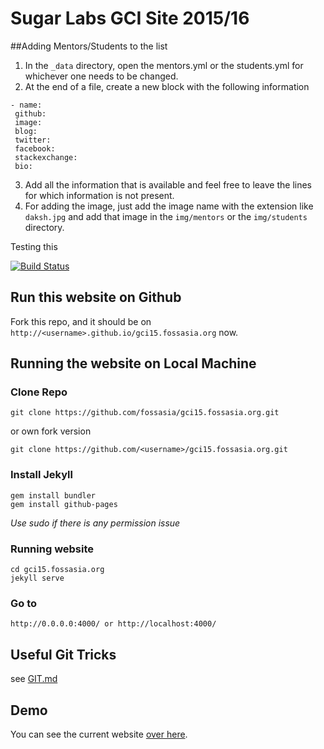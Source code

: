 # Sugar Labs GCI Site 2015/16

##Adding Mentors/Students to the list

1. In the `_data` directory, open the mentors.yml or the students.yml for whichever one needs to be changed.
2. At the end of a file, create a new block with the following information
 ```
 - name: 
  github: 
  image: 
  blog:
  twitter:
  facebook:
  stackexchange: 
  bio:
  ```
3. Add all the information that is available and feel free to leave the lines for which information is not present.
4. For adding the image, just add the image name with the extension like `daksh.jpg` and add that image in the `img/mentors` or the `img/students` directory.


Testing this

[![Build Status](https://travis-ci.org/fossasia/gci15.fossasia.org.svg)](https://travis-ci.org/fossasia/gci15.fossasia.org)


## Run this website on Github
Fork this repo, and it should be on `http://<username>.github.io/gci15.fossasia.org` now.

## Running the website on Local Machine
### Clone Repo

    git clone https://github.com/fossasia/gci15.fossasia.org.git

or own fork version

    git clone https://github.com/<username>/gci15.fossasia.org.git

### Install Jekyll

    gem install bundler
    gem install github-pages

*Use sudo if there is any permission issue*

### Running website

    cd gci15.fossasia.org
    jekyll serve
    
### Go to

    http://0.0.0.0:4000/ or http://localhost:4000/

## Useful Git Tricks
  see [GIT.md](https://github.com/fossasia/gci15.fossasia.org/blob/gh-pages/GIT.md) 

## Demo

You can see the current website [over here](http://gci15.fossasia.org).
